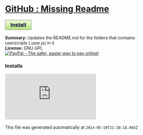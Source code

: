 # [GitHub : Missing Readme](.)

[![Install](../../resources/image/install_button.jpg)](../../../../raw/master/scripts/GitHub__Missing_Readme/main.user.js)

**Summary:** Updates the README.md for the folders that contains userscripts (.user.js) in it<br />
**License:** GNU GPL<br />
[![PayPal - The safer, easier way to pay online!](https://www.paypalobjects.com/en_US/i/btn/btn_donate_SM.gif "PayPal - The safer, easier way to pay online!")](http://goo.gl/Fv19S)


### Installs
![Daily installs](http://gm.wesley.eti.br/count.php?id=scripts/file&type=image)

This file was generated automatically at `2014-05-19T21:10:18.045Z`